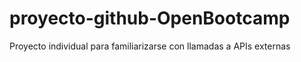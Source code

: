 # proyecto-github-OpenBootcamp
 Proyecto individual para familiarizarse con llamadas a APIs externas
